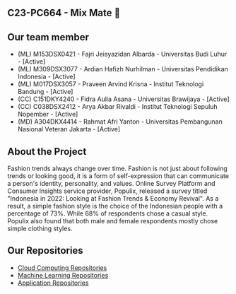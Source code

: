 ## C23-PC664 - Mix Mate 👋

## Our team member
<ul>
<li>
(ML) M153DSX0421 - Fajri Jeisyazidan Albarda - Universitas Budi Luhur - [Active]
  <li>
(ML) M309DSX3077 - Ardian Hafizh Nurhilman - Universitas Pendidikan Indonesia - [Active]
    <li>
(ML) M017DSX3057 - Praveen Arvind Krisna - Institut Teknologi Bandung - [Active]
      <li>
(CC) C151DKY4240 - Fidra Aulia Asana - Universitas Brawijaya - [Active]
        <li>
(CC) C038DSX2412 - Arya Akbar Rivaldi - Institut Teknologi Sepuluh Nopember -  [Active]
          <li>
(MD) A304DKX4414 - Rahmat Afri Yanton - Universitas Pembangunan Nasional Veteran Jakarta - [Active]
   </ul>
            
## About the Project
            
<p> Fashion trends always change over time. Fashion is not just about following trends or looking good, it is a form of self-expression that can communicate a person's identity, personality, and values. Online Survey Platform and Consumer Insights service provider, Populix, released a survey titled "Indonesia in 2022: Looking at Fashion Trends & Economy Revival". As a result, a simple fashion style is the choice of the Indonesian people with a percentage of 73%. While 68% of respondents chose a casual style. Populix also found that both male and female respondents mostly chose simple clothing styles. 
</p>

## Our Repositories

<ul>
  <li>
    <a href="https://github.com/C23-PC664/mix-mate-CC">Cloud Computing Repositories</a>
  </li>
  <li>
    <a href="https://github.com/C23-PC664/MixMate-Flask"> Machine Learning Repositories </a>
  </li>
  <li>
    <a href ="https://github.com/C23-PC664/MixMate"> Application Repositories </a>
  </li>
</ul>
  
  



         
